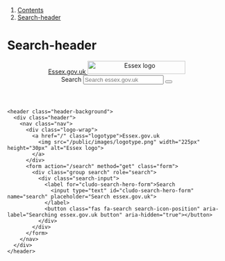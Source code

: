 1.  [Contents](/docs/core/design/overview)
2.  [Search-header](#)

# Search-header

<header class="header-background">
  <div class="header">
    <nav class="nav">
      <div class="logo-wrap">
        <a href="/" class="logotype">Essex.gov.uk
          <img src="/public/images/logotype.png" width="225px" height="30px" alt="Essex logo">
        </a>
      </div>
      <form action="/search" method="get" class="form">
        <div class="group search" role="search">
          <div class="search-input">
            <label for="cludo-search-hero-form">Search
              <input type="text" id="cludo-search-hero-form" name="search" placeholder="Search essex.gov.uk">
            </label>
            <button class="fas fa-search search-icon-position" aria-label="Searching essex.gov.uk button" aria-hidden="true"></button>
          </div>
        </div>
      </form>
    </nav>
  </div>
</header>

    <header class="header-background">
      <div class="header">
        <nav class="nav">
          <div class="logo-wrap">
            <a href="/" class="logotype">Essex.gov.uk
              <img src="/public/images/logotype.png" width="225px" height="30px" alt="Essex logo">
            </a>
          </div>
          <form action="/search" method="get" class="form">
            <div class="group search" role="search">
              <div class="search-input">
                <label for="cludo-search-hero-form">Search
                  <input type="text" id="cludo-search-hero-form" name="search" placeholder="Search essex.gov.uk">
                </label>
                <button class="fas fa-search search-icon-position" aria-label="Searching essex.gov.uk button" aria-hidden="true"></button>
              </div>
            </div>
          </form>
        </nav>
      </div>
    </header>